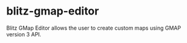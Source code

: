 blitz-gmap-editor
=================

Blitz GMap Editor allows the user to create custom maps using GMAP version 3 API.
